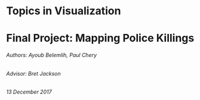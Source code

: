 # Topics in Visualization
# Final Project: Mapping Police Killings
###### Authors: Ayoub Belemlih, Paul Chery
###### Advisor: Bret Jackson
###### 13 December 2017



